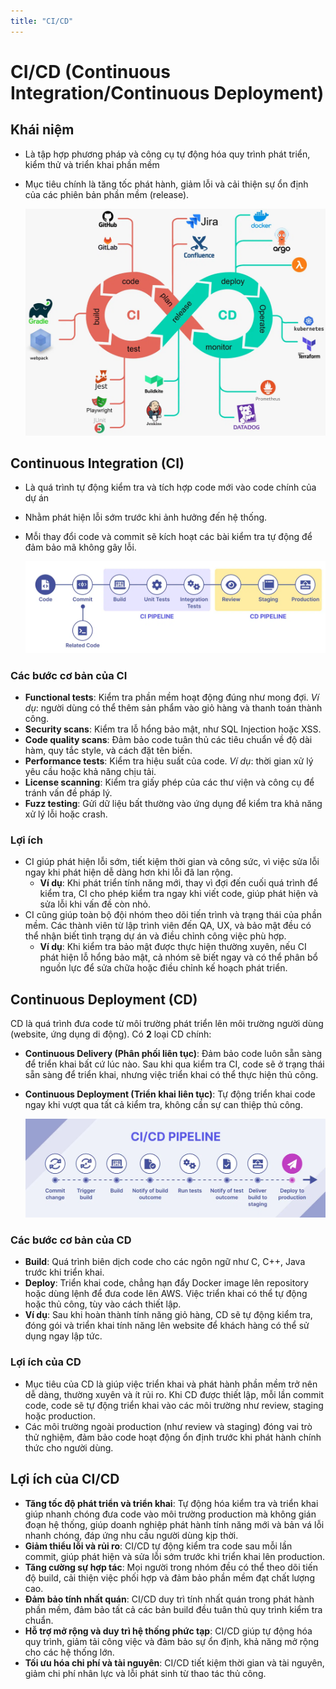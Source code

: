 ```yaml
---
title: "CI/CD"
---
```


# CI/CD (Continuous Integration/Continuous Deployment)

## Khái niệm
- Là tập hợp phương pháp và công cụ tự động hóa quy trình phát triển, kiểm thử và triển khai phần mềm
- Mục tiêu chính là tăng tốc phát hành, giảm lỗi và cải thiện sự ổn định của các phiên bản phần mềm (release).

  ![CI_CD](CI_CD.png)

## Continuous Integration (CI)
- Là quá trình tự động kiểm tra và tích hợp code mới vào code chính của dự án
- Nhằm phát hiện lỗi sớm trước khi ảnh hưởng đến hệ thống. 
- Mỗi thay đổi code và commit sẽ kích hoạt các bài kiểm tra tự động để đảm bảo mã không gây lỗi.

  ![CI](CI.png)

### Các bước cơ bản của CI
- **Functional tests**: Kiểm tra phần mềm hoạt động đúng như mong đợi. *Ví dụ*: người dùng có thể thêm sản phẩm vào giỏ hàng và thanh toán thành công.
- **Security scans**: Kiểm tra lỗ hổng bảo mật, như SQL Injection hoặc XSS.
- **Code quality scans**: Đảm bảo code tuân thủ các tiêu chuẩn về độ dài hàm, quy tắc style, và cách đặt tên biến.
- **Performance tests**: Kiểm tra hiệu suất của code. *Ví dụ*: thời gian xử lý yêu cầu hoặc khả năng chịu tải.
- **License scanning**: Kiểm tra giấy phép của các thư viện và công cụ để tránh vấn đề pháp lý.
- **Fuzz testing**: Gửi dữ liệu bất thường vào ứng dụng để kiểm tra khả năng xử lý lỗi hoặc crash.

### Lợi ích
- CI giúp phát hiện lỗi sớm, tiết kiệm thời gian và công sức, vì việc sửa lỗi ngay khi phát hiện dễ dàng hơn khi lỗi đã lan rộng.
  - **Ví dụ**: Khi phát triển tính năng mới, thay vì đợi đến cuối quá trình để kiểm tra, CI cho phép kiểm tra ngay khi viết code, giúp phát hiện và sửa lỗi khi vấn đề còn nhỏ.
- CI cũng giúp toàn bộ đội nhóm theo dõi tiến trình và trạng thái của phần mềm. Các thành viên từ lập trình viên đến QA, UX, và bảo mật đều có thể nhận biết tình trạng dự án và điều chỉnh công việc phù hợp.
  - **Ví dụ**: Khi kiểm tra bảo mật được thực hiện thường xuyên, nếu CI phát hiện lỗ hổng bảo mật, cả nhóm sẽ biết ngay và có thể phân bổ nguồn lực để sửa chữa hoặc điều chỉnh kế hoạch phát triển.

## Continuous Deployment (CD)
CD là quá trình đưa code từ môi trường phát triển lên môi trường người dùng (website, ứng dụng di động). Có **2** loại CD chính:

- **Continuous Delivery (Phân phối liên tục)**: Đảm bảo code luôn sẵn sàng để triển khai bất cứ lúc nào. Sau khi qua kiểm tra CI, code sẽ ở trạng thái sẵn sàng để triển khai, nhưng việc triển khai có thể thực hiện thủ công.
- **Continuous Deployment (Triển khai liên tục)**: Tự động triển khai code ngay khi vượt qua tất cả kiểm tra, không cần sự can thiệp thủ công.

  ![CD](CD.png)

### Các bước cơ bản của CD
- **Build**: Quá trình biên dịch code cho các ngôn ngữ như C, C++, Java trước khi triển khai.
- **Deploy**: Triển khai code, chẳng hạn đẩy Docker image lên repository hoặc dùng lệnh để đưa code lên AWS. Việc triển khai có thể tự động hoặc thủ công, tùy vào cách thiết lập.
- **Ví dụ**: Sau khi hoàn thành tính năng giỏ hàng, CD sẽ tự động kiểm tra, đóng gói và triển khai tính năng lên website để khách hàng có thể sử dụng ngay lập tức.

### Lợi ích của CD
- Mục tiêu của CD là giúp việc triển khai và phát hành phần mềm trở nên dễ dàng, thường xuyên và ít rủi ro. Khi CD được thiết lập, mỗi lần commit code, code sẽ tự động triển khai vào các môi trường như review, staging hoặc production.
- Các môi trường ngoài production (như review và staging) đóng vai trò thử nghiệm, đảm bảo code hoạt động ổn định trước khi phát hành chính thức cho người dùng.

## Lợi ích của CI/CD
- **Tăng tốc độ phát triển và triển khai**: Tự động hóa kiểm tra và triển khai giúp nhanh chóng đưa code vào môi trường production mà không gián đoạn hệ thống, giúp doanh nghiệp phát hành tính năng mới và bản vá lỗi nhanh chóng, đáp ứng nhu cầu người dùng kịp thời.
- **Giảm thiểu lỗi và rủi ro**: CI/CD tự động kiểm tra code sau mỗi lần commit, giúp phát hiện và sửa lỗi sớm trước khi triển khai lên production.
- **Tăng cường sự hợp tác**: Mọi người trong nhóm đều có thể theo dõi tiến độ build, cải thiện việc phối hợp và đảm bảo phần mềm đạt chất lượng cao.
- **Đảm bảo tính nhất quán**: CI/CD duy trì tính nhất quán trong phát hành phần mềm, đảm bảo tất cả các bản build đều tuân thủ quy trình kiểm tra chuẩn.
- **Hỗ trợ mở rộng và duy trì hệ thống phức tạp**: CI/CD giúp tự động hóa quy trình, giảm tải công việc và đảm bảo sự ổn định, khả năng mở rộng cho các hệ thống lớn.
- **Tối ưu hóa chi phí và tài nguyên**: CI/CD tiết kiệm thời gian và tài nguyên, giảm chi phí nhân lực và lỗi phát sinh từ thao tác thủ công.